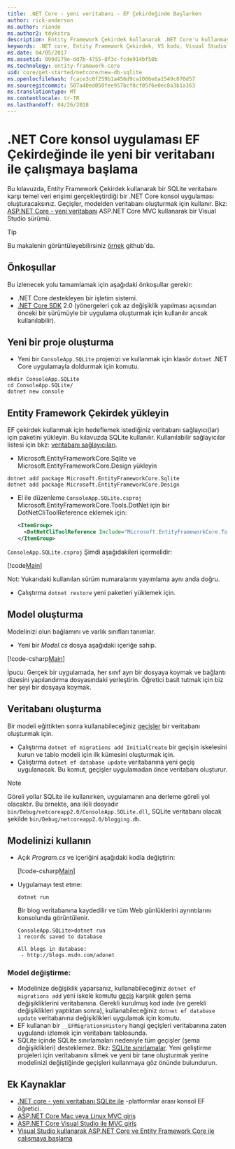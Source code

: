 ```yaml
---
title: .NET Core - yeni veritabanı - EF Çekirdeğinde Başlarken
author: rick-anderson
ms.author: riande
ms.author2: tdykstra
description: Entity Framework Çekirdek kullanarak .NET Core'u kullanmaya başlama
keywords: .NET core, Entity Framework Çekirdek, VS kodu, Visual Studio kodu, Mac, Linux
ms.date: 04/05/2017
ms.assetid: 099d179e-dd7b-4755-8f3c-fcde914bf50b
ms.technology: entity-framework-core
uid: core/get-started/netcore/new-db-sqlite
ms.openlocfilehash: fcace3c0f259b1a456d9ca1086e6a1549c070d57
ms.sourcegitcommit: 507a40ed050fee957bcf8cf05f6e0ec8a3b1a363
ms.translationtype: MT
ms.contentlocale: tr-TR
ms.lasthandoff: 04/26/2018
---
```

# <a name="getting-started-with-ef-core-on-net-core-console-app-with-a-new-database"></a>.NET Core konsol uygulaması EF Çekirdeğinde ile yeni bir veritabanı ile çalışmaya başlama

Bu kılavuzda, Entity Framework Çekirdek kullanarak bir SQLite veritabanı karşı temel veri erişimi gerçekleştirdiği bir .NET Core konsol uygulaması oluşturacaksınız. Geçişler, modelden veritabanı oluşturmak için kullanır. Bkz: [ASP.NET Core - yeni veritabanı](xref:core/get-started/aspnetcore/new-db) ASP.NET Core MVC kullanarak bir Visual Studio sürümü.

> [!TIP]  
> Bu makalenin görüntüleyebilirsiniz [örnek](https://github.com/aspnet/EntityFramework.Docs/tree/master/samples/core/GetStarted/NetCore/ConsoleApp.SQLite) github'da.

## <a name="prerequisites"></a>Önkoşullar

Bu izlenecek yolu tamamlamak için aşağıdaki önkoşullar gerekir:
* .NET Core destekleyen bir işletim sistemi.
* [.NET Core SDK](https://www.microsoft.com/net/core) 2.0 (yönergeleri çok az değişiklik yapılması açısından önceki bir sürümüyle bir uygulama oluşturmak için kullanılır ancak kullanılabilir).

## <a name="create-a-new-project"></a>Yeni bir proje oluşturma

* Yeni bir `ConsoleApp.SQLite` projenizi ve kullanmak için klasör `dotnet` .NET Core uygulamayla doldurmak için komutu.

``` Console
mkdir ConsoleApp.SQLite
cd ConsoleApp.SQLite/
dotnet new console
```

## <a name="install-entity-framework-core"></a>Entity Framework Çekirdek yükleyin

EF çekirdek kullanmak için hedeflemek istediğiniz veritabanı sağlayıcı(lar) için paketini yükleyin. Bu kılavuzda SQLite kullanılır. Kullanılabilir sağlayıcılar listesi için bkz: [veritabanı sağlayıcıları](../../providers/index.md).

* Microsoft.EntityFrameworkCore.Sqlite ve Microsoft.EntityFrameworkCore.Design yükleyin

``` Console
dotnet add package Microsoft.EntityFrameworkCore.Sqlite
dotnet add package Microsoft.EntityFrameworkCore.Design
```

* El ile düzenleme `ConsoleApp.SQLite.csproj` Microsoft.EntityFrameworkCore.Tools.DotNet için bir DotNetCliToolReference eklemek için:

  ``` xml
  <ItemGroup>
    <DotNetCliToolReference Include="Microsoft.EntityFrameworkCore.Tools.DotNet" Version="2.0.0" />
  </ItemGroup>
  ```

`ConsoleApp.SQLite.csproj` Şimdi aşağıdakileri içermelidir:

[!code[Main](../../../../samples/core/GetStarted/NetCore/ConsoleApp.SQLite/ConsoleApp.SQLite.csproj)]

 Not: Yukarıdaki kullanılan sürüm numaralarını yayımlama aynı anda doğru.

*  Çalıştırma `dotnet restore` yeni paketleri yüklemek için.

## <a name="create-the-model"></a>Model oluşturma

Modelinizi olun bağlamını ve varlık sınıfları tanımlar.

* Yeni bir *Model.cs* dosya aşağıdaki içeriğe sahip.

[!code-csharp[Main](../../../../samples/core/GetStarted/NetCore/ConsoleApp.SQLite/Model.cs)]

İpucu: Gerçek bir uygulamada, her sınıf ayrı bir dosyaya koymak ve bağlantı dizesini yapılandırma dosyasındaki yerleştirin. Öğretici basit tutmak için biz her şeyi bir dosyaya koymak.

## <a name="create-the-database"></a>Veritabanı oluşturma

Bir modeli eğittikten sonra kullanabileceğiniz [geçişler](https://docs.microsoft.com/aspnet/core/data/ef-mvc/migrations#introduction-to-migrations) bir veritabanı oluşturmak için.

* Çalıştırma `dotnet ef migrations add InitialCreate` bir geçişin iskelesini kurun ve tablo modeli için ilk kümesini oluşturmak için.
* Çalıştırma `dotnet ef database update` veritabanına yeni geçiş uygulanacak. Bu komut, geçişler uygulamadan önce veritabanı oluşturur.

> [!NOTE]  
> Göreli yollar SQLite ile kullanırken, uygulamanın ana derleme göreli yol olacaktır. Bu örnekte, ana ikili dosyadır `bin/Debug/netcoreapp2.0/ConsoleApp.SQLite.dll`, SQLite veritabanı olacak şekilde `bin/Debug/netcoreapp2.0/blogging.db`.

## <a name="use-your-model"></a>Modelinizi kullanın

* Açık *Program.cs* ve içeriğini aşağıdaki kodla değiştirin:

  [!code-csharp[Main](../../../../samples/core/GetStarted/NetCore/ConsoleApp.SQLite/Program.cs)]

* Uygulamayı test etme:

  `dotnet run`

  Bir blog veritabanına kaydedilir ve tüm Web günlüklerini ayrıntılarını konsolunda görüntülenir.

  ``` Console
  ConsoleApp.SQLite>dotnet run
  1 records saved to database

  All blogs in database:
   - http://blogs.msdn.com/adonet
  ```

### <a name="changing-the-model"></a>Model değiştirme:

- Modelinize değişiklik yaparsanız, kullanabileceğiniz `dotnet ef migrations add` yeni iskele komutu [geçiş](https://docs.microsoft.com/aspnet/core/data/ef-mvc/migrations#introduction-to-migrations) karşılık gelen şema değişikliklerini veritabanına. Gerekli kurulmuş kod iade (ve gerekli değişiklikleri yaptıktan sonra), kullanabileceğiniz `dotnet ef database update` veritabanına değişiklikleri uygulamak için komutu.
- EF kullanan bir `__EFMigrationsHistory` hangi geçişleri veritabanına zaten uygulandı izlemek için veritabanı tablosunda.
- SQLite içinde SQLite sınırlamaları nedeniyle tüm geçişler (şema değişiklikleri) desteklemez. Bkz: [SQLite sınırlamalar](../../providers/sqlite/limitations.md). Yeni geliştirme projeleri için veritabanını silmek ve yeni bir tane oluşturmak yerine modelinizi değiştiğinde geçişleri kullanmaya göz önünde bulundurun.

## <a name="additional-resources"></a>Ek Kaynaklar

* [.NET core - yeni veritabanı SQLite ile](xref:core/get-started/netcore/new-db-sqlite) -platformlar arası konsol EF öğretici.
* [ASP.NET Core Mac veya Linux MVC giriş](https://docs.microsoft.com/aspnet/core/tutorials/first-mvc-app-xplat/index)
* [ASP.NET Core Visual Studio ile MVC giriş](https://docs.microsoft.com/aspnet/core/tutorials/first-mvc-app/index)
* [Visual Studio kullanarak ASP.NET Core ve Entity Framework Core ile çalışmaya başlama](https://docs.microsoft.com/aspnet/core/data/ef-mvc/index)
